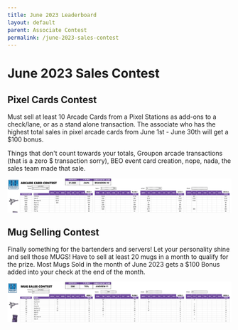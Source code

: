 ```yaml
--- 
title: June 2023 Leaderboard
layout: default
parent: Associate Contest
permalink: /june-2023-sales-contest
---
```


# June 2023 Sales Contest

## Pixel Cards Contest

Must sell at least 10 Arcade Cards from a Pixel Stations as add-ons to a check/lane, or as a stand alone transaction. The associate who has the highest total sales in pixel arcade cards from June 1st - June 30th will get a $100 bonus.

Things that don't count towards your totals, Groupon arcade transactions (that is a zero $ transaction sorry), BEO event card creation, nope, nada, the sales team made that sale. <br>


[![contest](/assets/img/arcade-contest-june-2023.png)](/assets/img/arcade-contest-june-2023.png)


## Mug Selling Contest

Finally something for the bartenders and servers! Let your personality shine and sell those MUGS! Have to sell at least 20 mugs in a month to qualify for the prize. Most Mugs Sold in the month of June 2023 gets a $100 Bonus added into your check at the end of the month.

[![contest](/assets/img/mug-contest-june-2023.png)](/assets/img/mug-contest-june-2023.png)
